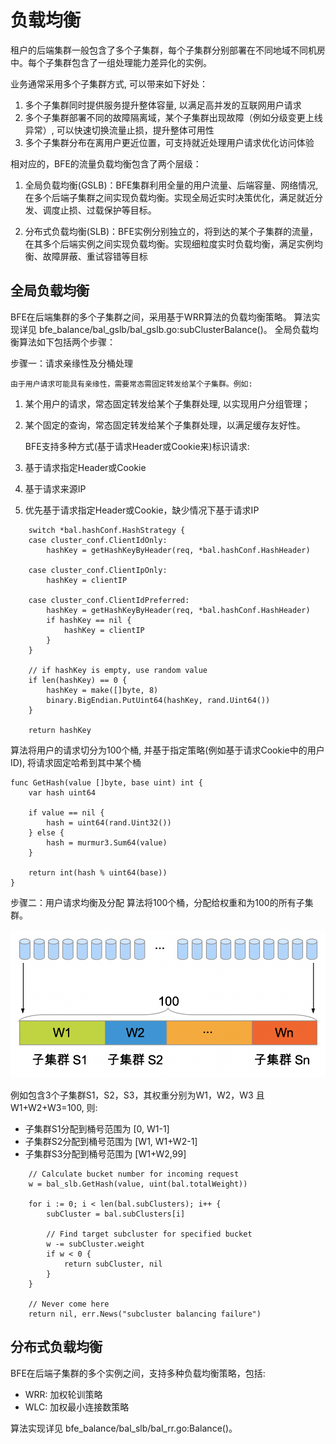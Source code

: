 # 负载均衡

租户的后端集群一般包含了多个子集群，每个子集群分别部署在不同地域不同机房中。每个子集群包含了一组处理能力差异化的实例。

业务通常采用多个子集群方式, 可以带来如下好处：
1. 多个子集群同时提供服务提升整体容量, 以满足高并发的互联网用户请求
2. 多个子集群部署不同的故障隔离域，某个子集群出现故障（例如分级变更上线异常）, 可以快速切换流量止损，提升整体可用性
3. 多个子集群分布在离用户更近位置，可支持就近处理用户请求优化访问体验

相对应的，BFE的流量负载均衡包含了两个层级：
1. 全局负载均衡(GSLB)：BFE集群利用全量的用户流量、后端容量、网络情况, 在多个后端子集群之间实现负载均衡。实现全局近实时决策优化，满足就近分发、调度止损、过载保护等目标。

2. 分布式负载均衡(SLB)：BFE实例分别独立的，将到达的某个子集群的流量，在其多个后端实例之间实现负载均衡。实现细粒度实时负载均衡，满足实例均衡、故障屏蔽、重试容错等目标

## 全局负载均衡

BFE在后端集群的多个子集群之间，采用基于WRR算法的负载均衡策略。 算法实现详见 bfe_balance/bal_gslb/bal_gslb.go:subClusterBalance()。
全局负载均衡算法如下包括两个步骤：

步骤一：请求亲缘性及分桶处理

    由于用户请求可能具有亲缘性，需要常态需固定转发给某个子集群。例如:
1. 某个用户的请求，常态固定转发给某个子集群处理, 以实现用户分组管理；
2. 某个固定的查询，常态固定转发给某个子集群处理，以满足缓存友好性。

    BFE支持多种方式(基于请求Header或Cookie来)标识请求:
1. 基于请求指定Header或Cookie
2. 基于请求来源IP
3. 优先基于请求指定Header或Cookie，缺少情况下基于请求IP

```
	switch *bal.hashConf.HashStrategy {
	case cluster_conf.ClientIdOnly:
		hashKey = getHashKeyByHeader(req, *bal.hashConf.HashHeader)

	case cluster_conf.ClientIpOnly:
		hashKey = clientIP

	case cluster_conf.ClientIdPreferred:
		hashKey = getHashKeyByHeader(req, *bal.hashConf.HashHeader)
		if hashKey == nil {
			hashKey = clientIP
		}
	}

	// if hashKey is empty, use random value
	if len(hashKey) == 0 {
		hashKey = make([]byte, 8)
		binary.BigEndian.PutUint64(hashKey, rand.Uint64())
	}

	return hashKey

```

算法将用户的请求切分为100个桶, 并基于指定策略(例如基于请求Cookie中的用户ID), 将请求固定哈希到其中某个桶

```
func GetHash(value []byte, base uint) int {
	var hash uint64

	if value == nil {
		hash = uint64(rand.Uint32())
	} else {
		hash = murmur3.Sum64(value)
	}

	return int(hash % uint64(base))
}
```



步骤二：用户请求均衡及分配
算法将100个桶，分配给权重和为100的所有子集群。

![gslb](gslb.png)

例如包含3个子集群S1，S2，S3，其权重分别为W1，W2，W3 且 W1+W2+W3=100, 则:
- 子集群S1分配到桶号范围为 [0, W1-1]
- 子集群S2分配到桶号范围为 [W1, W1+W2-1]
- 子集群S3分配到桶号范围为 [W1+W2,99]


```
	// Calculate bucket number for incoming request
	w = bal_slb.GetHash(value, uint(bal.totalWeight))

	for i := 0; i < len(bal.subClusters); i++ {
		subCluster = bal.subClusters[i]

		// Find target subcluster for specified bucket
		w -= subCluster.weight
		if w < 0 {
			return subCluster, nil
		}
	}

	// Never come here
	return nil, err.News("subcluster balancing failure") 

```


## 分布式负载均衡

BFE在后端子集群的多个实例之间，支持多种负载均衡策略，包括:
- WRR: 加权轮训策略
- WLC: 加权最小连接数策略

算法实现详见 bfe_balance/bal_slb/bal_rr.go:Balance()。

